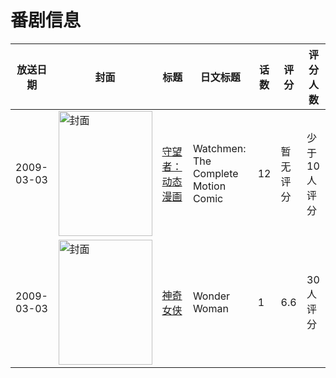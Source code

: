 # 番剧信息

|放送日期|封面|标题|日文标题|话数|评分|评分人数|
|---|---|---|---|---|---|---|
|2009-03-03|<img src="https://lain.bgm.tv/pic/cover/c/04/2a/479679_CrWQW.jpg" alt="封面" style="width:150px;height:200px;object-fit:cover;">|[守望者：动态漫画](https://bangumi.tv/subject/479679)|Watchmen: The Complete Motion Comic|12|暂无评分|少于10人评分|
|2009-03-03|<img src="https://lain.bgm.tv/pic/cover/c/85/86/142069_GX7Xv.jpg" alt="封面" style="width:150px;height:200px;object-fit:cover;">|[神奇女侠](https://bangumi.tv/subject/142069)|Wonder Woman|1|6.6|30人评分|

